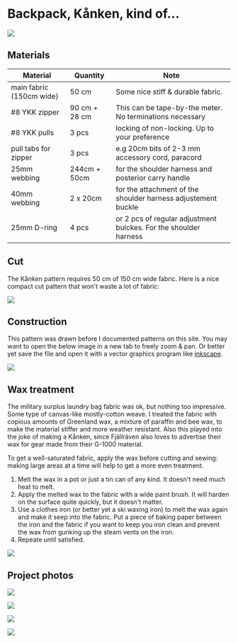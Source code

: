 
# Backpack, Kånken, kind of...



![](a-little-pirate-copy-made-out-of-a-surplus-laundry-bag-v0-6k2m51iv63ua1.jpg)


## Materials

| Material                  | Quantity      | Note |
|---------------------------|---------------|-----------------------------------
| main fabric (150cm wide)  | 50 cm         | Some nice stiff & durable fabric. |
| #8 YKK zipper             | 90 cm + 28 cm | This can be tape-by-the meter. No terminations necessary          |
| #8 YKK pulls              | 3 pcs         | locking of non-locking. Up to your preference                     |
| pull tabs for zipper      | 3 pcs         | e.g 20cm bits of 2-3 mm accessory cord, paracord                  |
| 25mm webbing              | 244cm + 50cm  | for the shoulder harness and posterior carry handle               |
| 40mm webbing              | 2 x 20cm      | for the attachment of the shoulder harness adjustement buckle     |
| 25mm D-ring               | 4 pcs         | or 2 pcs of regular adjustment bulckes. For the shoulder harness  |


## Cut 

The Kånken pattern requires 50 cm of 150 cm wide fabric. Here is a nice compact cut pattern that won't waste a lot of fabric:

![](kanken-cut-layout.svg)

## Construction

This pattern was drawn before I documented patterns on this site. You may want to open the below image in a new tab to freely zoom & pan. Or better yet save the file and open it with a vector graphics program like [inkscape](../techiques/inkscape).

![](kanken-pattern.svg)

## Wax treatment

The military surplus laundry bag fabric was ok, but nothing too impressive. Some type of canvas-like mostly-cotton weave. I treated the fabric with copious amounts of Greenland wax, a mixture of paraffin and bee wax, to make the material stiffer and more weather resistant. Also this played into the joke of making a Kånken, since Fjällräven also loves to advertise their wax for gear made from their G-1000 material. 

To get a well-saturated fabric, apply the wax before cutting and sewing: making large areas at a time will help to get a more even treatment.

1. Melt the wax in a pot or just a tin can of any kind. It doesn't need much heat to melt.
2. Apply the melted wax to the fabric with a wide paint brush. It will harden on the surface quite quickly, but it doesn't matter. 
3. Use a clothes iron (or better yet a ski waxing iron) to melt the wax again and make it seep into the fabric. Put a piece of baking paper between the iron and the fabric if you want to keep you iron clean and prevent the wax from gunking up the steam vents on the iron.
4. Repeate until satisfied. 



![](a-little-pirate-copy-made-out-of-a-surplus-laundry-bag-v0-fbkrx2wv63ua1.jpg)

## Project photos



![](a-little-pirate-copy-made-out-of-a-surplus-laundry-bag-v0-jsg4vkzw63ua1.jpg)

![](5c6d52ad29dd5a9d886570365a83bb46.jpg)


![](a-little-pirate-copy-made-out-of-a-surplus-laundry-bag-v0-gilfigvw63ua1.jpg)


![](8b53def7a46554eeda189b3b2792e094.jpg)